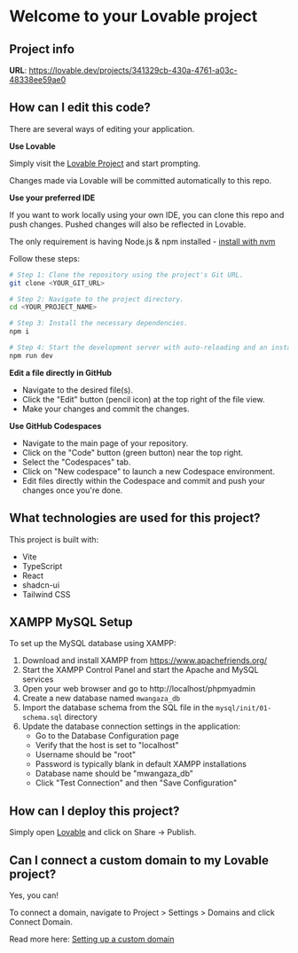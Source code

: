 
# Welcome to your Lovable project

## Project info

**URL**: https://lovable.dev/projects/341329cb-430a-4761-a03c-48338ee59ae0

## How can I edit this code?

There are several ways of editing your application.

**Use Lovable**

Simply visit the [Lovable Project](https://lovable.dev/projects/341329cb-430a-4761-a03c-48338ee59ae0) and start prompting.

Changes made via Lovable will be committed automatically to this repo.

**Use your preferred IDE**

If you want to work locally using your own IDE, you can clone this repo and push changes. Pushed changes will also be reflected in Lovable.

The only requirement is having Node.js & npm installed - [install with nvm](https://github.com/nvm-sh/nvm#installing-and-updating)

Follow these steps:

```sh
# Step 1: Clone the repository using the project's Git URL.
git clone <YOUR_GIT_URL>

# Step 2: Navigate to the project directory.
cd <YOUR_PROJECT_NAME>

# Step 3: Install the necessary dependencies.
npm i

# Step 4: Start the development server with auto-reloading and an instant preview.
npm run dev
```

**Edit a file directly in GitHub**

- Navigate to the desired file(s).
- Click the "Edit" button (pencil icon) at the top right of the file view.
- Make your changes and commit the changes.

**Use GitHub Codespaces**

- Navigate to the main page of your repository.
- Click on the "Code" button (green button) near the top right.
- Select the "Codespaces" tab.
- Click on "New codespace" to launch a new Codespace environment.
- Edit files directly within the Codespace and commit and push your changes once you're done.

## What technologies are used for this project?

This project is built with:

- Vite
- TypeScript
- React
- shadcn-ui
- Tailwind CSS

## XAMPP MySQL Setup

To set up the MySQL database using XAMPP:

1. Download and install XAMPP from https://www.apachefriends.org/
2. Start the XAMPP Control Panel and start the Apache and MySQL services
3. Open your web browser and go to http://localhost/phpmyadmin
4. Create a new database named `mwangaza_db`
5. Import the database schema from the SQL file in the `mysql/init/01-schema.sql` directory
6. Update the database connection settings in the application:
   - Go to the Database Configuration page
   - Verify that the host is set to "localhost"
   - Username should be "root"
   - Password is typically blank in default XAMPP installations
   - Database name should be "mwangaza_db"
   - Click "Test Connection" and then "Save Configuration"

## How can I deploy this project?

Simply open [Lovable](https://lovable.dev/projects/341329cb-430a-4761-a03c-48338ee59ae0) and click on Share -> Publish.

## Can I connect a custom domain to my Lovable project?

Yes, you can!

To connect a domain, navigate to Project > Settings > Domains and click Connect Domain.

Read more here: [Setting up a custom domain](https://docs.lovable.dev/tips-tricks/custom-domain#step-by-step-guide)

